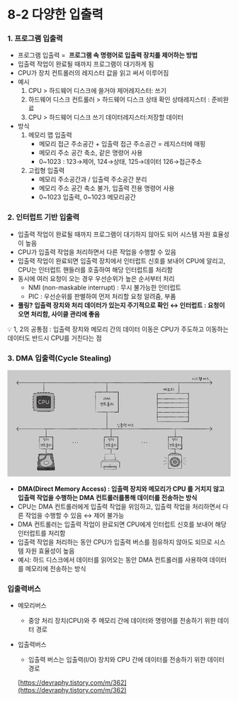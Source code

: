 # 8-2 다양한 입출력

### 1. 프로그램 입출력

- 프로그램 입출력 =  **프로그램 속 명령어로 입출력 장치를 제어하는 방법**
- 입출력 작업이 완료될 때까지 프로그램이 대기하게 됨
- CPU가 장치 컨트롤러의 레지스터 값을 읽고 써서 이루어짐
- 예시
    1. CPU > 하드웨어 디스크에 쓸거야 
    제어레지스터: 쓰기
    2. 하드웨어 디스크 컨트롤러 > 하드웨어 디스크 상태 확인 
    상태레지스터 : 준비완료
    3. CPU > 하드웨어 디스크 쓰기
    데이터레지스터:저장할 데이터 
- 방식
    1. 메모리 맵 입출력
        - 메모리 접근 주소공간 + 입출력 접근 주소공간 = 레지스터에 매핑
        - 메모리 주소 공간 축소, 같은 명령어 사용
        - 0~1023 : 123→제어, 124→상태, 125→데이터 126→접근주소
    2. 고립형 입출력
        - 메모리 주소공간과 / 입출력 주소공간 분리
        - 메모리 주소 공간 축소 불가, 입출력 전용 명령어 사용
        - 0~1023 입출력, 0~1023 메모리공간

### 2. 인터럽트 기반 입출력

- 입출력 작업이 완료될 때까지 프로그램이 대기하지 않아도 되어 시스템 자원 효율성이 높음
- CPU가 입출력 작업을 처리하면서 다른 작업을 수행할 수 있음
- 입출력 작업이 완료되면 입출력 장치에서 인터럽트 신호를 보내어 CPU에 알리고, CPU는 인터럽트 핸들러를 호출하여 해당 인터럽트를 처리함
- 동시에 여러 요청이 오는 경우 우선순위가 높은 순서부터 처리
    - NMI (non-maskable interrupt) : 무시 불가능한 인터럽트
    - PIC : 우선순위를 판별하여 먼저 처리할 요청 알려줌, 부품
- **풀링? 입출력 장치와 처리 데이터가 있는지 주기적으로 확인 
↔ 인터럽트 : 요청이 오면 처리함, 사이클 관리에 좋음**

<aside>
💡 1, 2의 공통점 : 입출력 장치와 메모리 간의 데이터 이동은 CPU가 주도하고 이동하는 데이터도 반드시 CPU를 거친다는 점

</aside>

### 3. DMA 입출력(****Cycle Stealing)****

![IMG_A607D737AD6B-1.jpeg](8-2/IMG_A607D737AD6B-1.jpeg)

- **DMA(Direct Memory Access) : 입출력 장치와 메모리가 CPU 를 거치지 않고 입출력 작업을 수행하는 DMA 컨트롤러를통해 데이터를 전송하는 방식**
- CPU는 DMA 컨트롤러에게 입출력 작업을 위임하고, 입출력 작업을 처리하면서 다른 작업을 수행할 수 있음 ↔ 제어 불가능
- DMA 컨트롤러는 입출력 작업이 완료되면 CPU에게 인터럽트 신호를 보내어 해당 인터럽트를 처리함
- 입출력 작업을 처리하는 동안 CPU가 입출력 버스를 점유하지 않아도 되므로 시스템 자원 효율성이 높음
- 예시: 하드 디스크에서 데이터를 읽어오는 동안 DMA 컨트롤러를 사용하여 데이터를 메모리에 전송하는 방식

### 입출력버스

- 메모리버스
    - 중앙 처리 장치(CPU)와 주 메모리 간에 데이터와 명령어를 전송하기 위한 데이터 경로
- 입출력버스
    - 입출력 버스는 입출력(I/O) 장치와 CPU 간에 데이터를 전송하기 위한 데이터 경로
    
    [https://devraphy.tistory.com/m/362](https://devraphy.tistory.com/m/362)